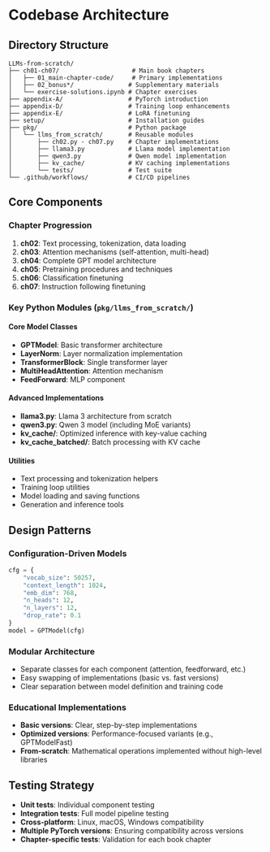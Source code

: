# Codebase Architecture

## Directory Structure

```
LLMs-from-scratch/
├── ch01-ch07/                    # Main book chapters
│   ├── 01_main-chapter-code/     # Primary implementations
│   ├── 02_bonus*/               # Supplementary materials
│   └── exercise-solutions.ipynb # Chapter exercises
├── appendix-A/                  # PyTorch introduction
├── appendix-D/                  # Training loop enhancements  
├── appendix-E/                  # LoRA finetuning
├── setup/                       # Installation guides
├── pkg/                         # Python package
│   └── llms_from_scratch/       # Reusable modules
│       ├── ch02.py - ch07.py    # Chapter implementations
│       ├── llama3.py            # Llama model implementation
│       ├── qwen3.py             # Qwen model implementation  
│       ├── kv_cache/            # KV caching implementations
│       └── tests/               # Test suite
└── .github/workflows/           # CI/CD pipelines
```

## Core Components

### Chapter Progression
1. **ch02**: Text processing, tokenization, data loading
2. **ch03**: Attention mechanisms (self-attention, multi-head)
3. **ch04**: Complete GPT model architecture
4. **ch05**: Pretraining procedures and techniques
5. **ch06**: Classification finetuning
6. **ch07**: Instruction following finetuning

### Key Python Modules (`pkg/llms_from_scratch/`)

#### Core Model Classes
- **GPTModel**: Basic transformer architecture
- **LayerNorm**: Layer normalization implementation
- **TransformerBlock**: Single transformer layer
- **MultiHeadAttention**: Attention mechanism
- **FeedForward**: MLP component

#### Advanced Implementations  
- **llama3.py**: Llama 3 architecture from scratch
- **qwen3.py**: Qwen 3 model (including MoE variants)
- **kv_cache/**: Optimized inference with key-value caching
- **kv_cache_batched/**: Batch processing with KV cache

#### Utilities
- Text processing and tokenization helpers
- Training loop utilities
- Model loading and saving functions
- Generation and inference tools

## Design Patterns

### Configuration-Driven Models
```python
cfg = {
    "vocab_size": 50257,
    "context_length": 1024, 
    "emb_dim": 768,
    "n_heads": 12,
    "n_layers": 12,
    "drop_rate": 0.1
}
model = GPTModel(cfg)
```

### Modular Architecture
- Separate classes for each component (attention, feedforward, etc.)
- Easy swapping of implementations (basic vs. fast versions)
- Clear separation between model definition and training code

### Educational Implementations
- **Basic versions**: Clear, step-by-step implementations
- **Optimized versions**: Performance-focused variants (e.g., GPTModelFast)
- **From-scratch**: Mathematical operations implemented without high-level libraries

## Testing Strategy
- **Unit tests**: Individual component testing
- **Integration tests**: Full model pipeline testing  
- **Cross-platform**: Linux, macOS, Windows compatibility
- **Multiple PyTorch versions**: Ensuring compatibility across versions
- **Chapter-specific tests**: Validation for each book chapter